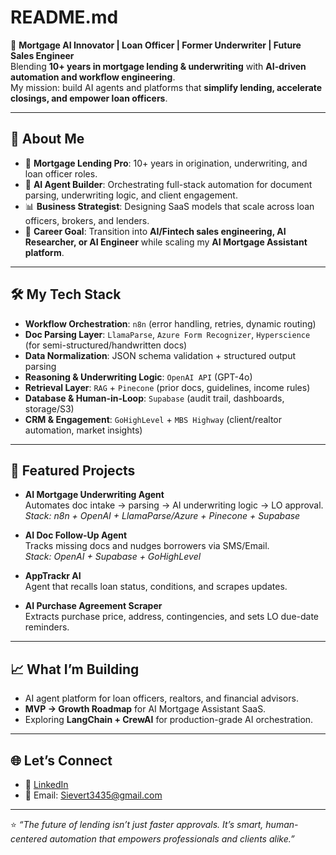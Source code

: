 # README.md

🚀 **Mortgage AI Innovator | Loan Officer | Former Underwriter | Future Sales Engineer**  
Blending **10+ years in mortgage lending & underwriting** with **AI-driven automation and workflow engineering**.  
My mission: build AI agents and platforms that **simplify lending, accelerate closings, and empower loan officers**.  

---

## 🔑 About Me
- 🏡 **Mortgage Lending Pro**: 10+ years in origination, underwriting, and loan officer roles.  
- 🤖 **AI Agent Builder**: Orchestrating full-stack automation for document parsing, underwriting logic, and client engagement.  
- 📊 **Business Strategist**: Designing SaaS models that scale across loan officers, brokers, and lenders.  
- 🎯 **Career Goal**: Transition into **AI/Fintech sales engineering, AI Researcher, or AI Engineer** while scaling my **AI Mortgage Assistant platform**.  

---

## 🛠️ My Tech Stack
- **Workflow Orchestration**: `n8n` (error handling, retries, dynamic routing)  
- **Doc Parsing Layer**: `LlamaParse`, `Azure Form Recognizer`, `Hyperscience` (for semi-structured/handwritten docs)  
- **Data Normalization**: JSON schema validation + structured output parsing  
- **Reasoning & Underwriting Logic**: `OpenAI API` (GPT-4o)  
- **Retrieval Layer**: `RAG` + `Pinecone` (prior docs, guidelines, income rules)  
- **Database & Human-in-Loop**: `Supabase` (audit trail, dashboards, storage/S3)  
- **CRM & Engagement**: `GoHighLevel` + `MBS Highway` (client/realtor automation, market insights)  

---

## 📌 Featured Projects
- **AI Mortgage Underwriting Agent**  
  Automates doc intake → parsing → AI underwriting logic → LO approval.  
  *Stack: n8n + OpenAI + LlamaParse/Azure + Pinecone + Supabase*  

- **AI Doc Follow-Up Agent**  
  Tracks missing docs and nudges borrowers via SMS/Email.  
  *Stack: OpenAI + Supabase + GoHighLevel*  

- **AppTrackr AI**  
  Agent that recalls loan status, conditions, and scrapes updates.  

- **AI Purchase Agreement Scraper**  
  Extracts purchase price, address, contingencies, and sets LO due-date reminders.  

---

## 📈 What I’m Building
- AI agent platform for loan officers, realtors, and financial advisors.  
- **MVP → Growth Roadmap** for AI Mortgage Assistant SaaS.  
- Exploring **LangChain + CrewAI** for production-grade AI orchestration.  

---

## 🌐 Let’s Connect
- 💼 [LinkedIn](www.linkedin.com/in/aaron-sievert-18497659)  
- 📧 Email: Sievert3435@gmail.com 

---

⭐️ *“The future of lending isn’t just faster approvals. It’s smart, human-centered automation that empowers professionals and clients alike.”*  
